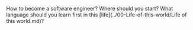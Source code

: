 How to become a software engineer?
Where should you start?
What language should you learn first in this [life](../00-Life-of-this-world/Life of this world.md)?